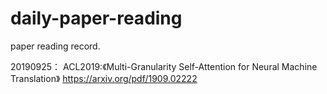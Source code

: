 # daily-paper-reading
paper reading record.

20190925：
  <Machine Translation>  ACL2019:《Multi-Granularity Self-Attention for Neural Machine Translation》
  https://arxiv.org/pdf/1909.02222
